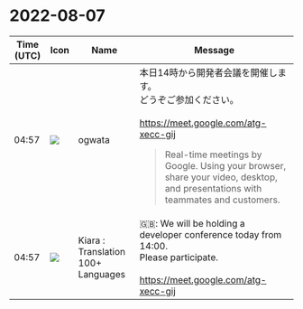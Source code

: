 # 2022-08-07

|Time (UTC)|Icon|Name|Message|
|---|---|---|---|
|04:57|![](https://avatars.slack-edge.com/2019-11-22/845042642576_070441337abaca9fb7b3_72.png)|ogwata|本日14時から開発者会議を開催します。<br>どうぞご参加ください。<br><br><https://meet.google.com/atg-xecc-gij><br><blockquote>Real-time meetings by Google. Using your browser, share your video, desktop, and presentations with teammates and customers.</blockquote>|
|04:57|![](https://avatars.slack-edge.com/2021-08-02/2324149410423_2aa7423c4133ecb9f168_72.png)|Kiara : Translation 100+ Languages|🇬🇧: We will be holding a developer conference today from 14:00.<br>Please participate.<br><br><https://meet.google.com/atg-xecc-gij>|
